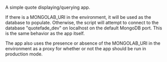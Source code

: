 A simple quote displaying/querying app.

If there is a MONGOLAB_URI in the environment, it will be used as the database
to populate. Otherwise, the script will attempt to connect to the database
"quotefade_dev" on localhost on the default MongoDB port. This is the same
behavior as the app itself.

The app also uses the presence or absence of the MONGOLAB_URI in the
environment as a proxy for whether or not the app should be run in production
mode.
